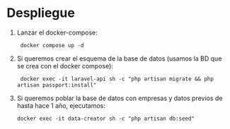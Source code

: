 # Despliegue

1. Lanzar el docker-compose:
   ```
    docker compose up -d
   ```
2. Si queremos crear el esquema de la base de datos (usamos la BD que se crea con el docker compose):
   ```
    docker exec -it laravel-api sh -c "php artisan migrate && php artisan passport:install"
   ```
3. Si queremos poblar la base de datos con empresas y datos previos de hasta hace 1 año, ejecutamos:
   ```
   docker exec -it data-creator sh -c "php artisan db:seed"
   ```